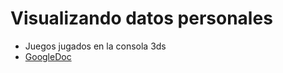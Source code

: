 # Visualizando datos personales

* Juegos jugados en la consola 3ds
* [GoogleDoc](https://docs.google.com/document/d/1SIwhqwyHLQlD2Spix-xYmxjU9o6-5hmOXwh1pjM1-UA/edit)
